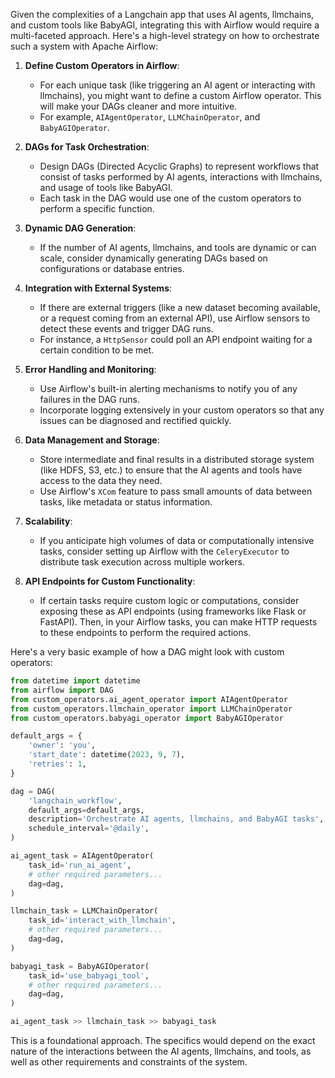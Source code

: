 Given the complexities of a Langchain app that uses AI agents, llmchains, and custom tools like BabyAGI, integrating this with Airflow would require a multi-faceted approach. Here's a high-level strategy on how to orchestrate such a system with Apache Airflow:

1. **Define Custom Operators in Airflow**:
    - For each unique task (like triggering an AI agent or interacting with llmchains), you might want to define a custom Airflow operator. This will make your DAGs cleaner and more intuitive.
    - For example, `AIAgentOperator`, `LLMChainOperator`, and `BabyAGIOperator`.

2. **DAGs for Task Orchestration**:
    - Design DAGs (Directed Acyclic Graphs) to represent workflows that consist of tasks performed by AI agents, interactions with llmchains, and usage of tools like BabyAGI.
    - Each task in the DAG would use one of the custom operators to perform a specific function.

3. **Dynamic DAG Generation**:
    - If the number of AI agents, llmchains, and tools are dynamic or can scale, consider dynamically generating DAGs based on configurations or database entries.

4. **Integration with External Systems**:
    - If there are external triggers (like a new dataset becoming available, or a request coming from an external API), use Airflow sensors to detect these events and trigger DAG runs.
    - For instance, a `HttpSensor` could poll an API endpoint waiting for a certain condition to be met.

5. **Error Handling and Monitoring**:
    - Use Airflow's built-in alerting mechanisms to notify you of any failures in the DAG runs.
    - Incorporate logging extensively in your custom operators so that any issues can be diagnosed and rectified quickly.

6. **Data Management and Storage**:
    - Store intermediate and final results in a distributed storage system (like HDFS, S3, etc.) to ensure that the AI agents and tools have access to the data they need.
    - Use Airflow's `XCom` feature to pass small amounts of data between tasks, like metadata or status information.

7. **Scalability**:
    - If you anticipate high volumes of data or computationally intensive tasks, consider setting up Airflow with the `CeleryExecutor` to distribute task execution across multiple workers.

8. **API Endpoints for Custom Functionality**:
    - If certain tasks require custom logic or computations, consider exposing these as API endpoints (using frameworks like Flask or FastAPI). Then, in your Airflow tasks, you can make HTTP requests to these endpoints to perform the required actions.

Here's a very basic example of how a DAG might look with custom operators:

```python
from datetime import datetime
from airflow import DAG
from custom_operators.ai_agent_operator import AIAgentOperator
from custom_operators.llmchain_operator import LLMChainOperator
from custom_operators.babyagi_operator import BabyAGIOperator

default_args = {
    'owner': 'you',
    'start_date': datetime(2023, 9, 7),
    'retries': 1,
}

dag = DAG(
    'langchain_workflow',
    default_args=default_args,
    description='Orchestrate AI agents, llmchains, and BabyAGI tasks',
    schedule_interval='@daily',
)

ai_agent_task = AIAgentOperator(
    task_id='run_ai_agent',
    # other required parameters...
    dag=dag,
)

llmchain_task = LLMChainOperator(
    task_id='interact_with_llmchain',
    # other required parameters...
    dag=dag,
)

babyagi_task = BabyAGIOperator(
    task_id='use_babyagi_tool',
    # other required parameters...
    dag=dag,
)

ai_agent_task >> llmchain_task >> babyagi_task
```

This is a foundational approach. The specifics would depend on the exact nature of the interactions between the AI agents, llmchains, and tools, as well as other requirements and constraints of the system.